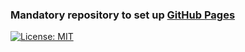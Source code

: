 ### Mandatory repository to set up [GitHub Pages](https://pages.github.com/)

[![License: MIT](https://img.shields.io/badge/License-MIT-yellow.svg)](https://opensource.org/licenses/MIT)

